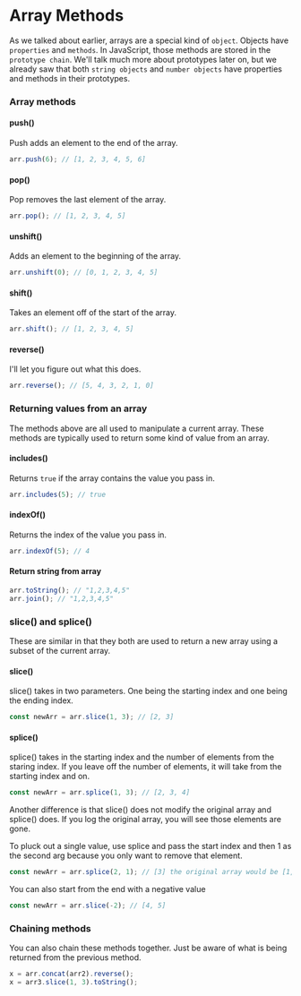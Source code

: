 # Array Methods

As we talked about earlier, arrays are a special kind of `object`. Objects have `properties` and `methods`. In JavaScript, those methods are stored in the `prototype chain`. We'll talk much more about prototypes later on, but we already saw that both `string objects` and `number objects` have properties and methods in their prototypes.

### Array methods

#### push()

Push adds an element to the end of the array.

```js
arr.push(6); // [1, 2, 3, 4, 5, 6]
```

#### pop()

Pop removes the last element of the array.

```js
arr.pop(); // [1, 2, 3, 4, 5]
```

#### unshift()

Adds an element to the beginning of the array.

```js
arr.unshift(0); // [0, 1, 2, 3, 4, 5]
```

#### shift()

Takes an element off of the start of the array.

```js
arr.shift(); // [1, 2, 3, 4, 5]
```

#### reverse()

I'll let you figure out what this does.

```js
arr.reverse(); // [5, 4, 3, 2, 1, 0]
```

### Returning values from an array

The methods above are all used to manipulate a current array. These methods are typically used to return some kind of value from an array.

#### includes()

Returns `true` if the array contains the value you pass in.

```js
arr.includes(5); // true
```

#### indexOf()

Returns the index of the value you pass in.

```js
arr.indexOf(5); // 4
```

#### Return string from array

```js
arr.toString(); // "1,2,3,4,5"
arr.join(); // "1,2,3,4,5"
```

### slice() and splice()

These are similar in that they both are used to return a new array using a subset of the current array.

#### slice()

slice() takes in two parameters. One being the starting index and one being the ending index.

```js
const newArr = arr.slice(1, 3); // [2, 3]
```

#### splice()

splice() takes in the starting index and the number of elements from the staring index. If you leave off the number of elements, it will take from the starting index and on.

```js
const newArr = arr.splice(1, 3); // [2, 3, 4]
```

Another difference is that slice() does not modify the original array and splice() does. If you log the original array, you will see those elements are gone.

To pluck out a single value, use splice and pass the start index and then 1 as the second arg because you only want to remove that element.

```js
const newArr = arr.splice(2, 1); // [3] the original array would be [1, 2, 4, 5]
```

You can also start from the end with a negative value

```js
const newArr = arr.slice(-2); // [4, 5]
```


### Chaining methods

You can also chain these methods together. Just be aware of what is being returned from the previous method.

```js
x = arr.concat(arr2).reverse();
x = arr3.slice(1, 3).toString();
```